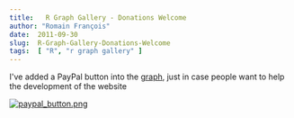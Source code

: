 ```yaml
---
title:   R Graph Gallery - Donations Welcome
author: "Romain François"
date:  2011-09-30
slug:  R-Graph-Gallery-Donations-Welcome
tags:  [ "R", "r graph gallery" ]
---
```

<div class="post-content">
<p>I've added a PayPal button into the <a href="http://addictedtor.free.fr/graphiques">graph</a>, just in case people want to help the development of the website</p>

<a href="http://gallery.r-enthusiasts.com">
<img src="/public/graphgallery/paypal_button_m.jpg" alt="paypal_button.png" style="margin: 0 auto; display: block;" title="paypal_button.png, sept. 2011"></a>

<br><script type="text/javascript"><!--
google_ad_client = "ca-pub-0193080271541659";
/* blog */
google_ad_slot = "4394100836";
google_ad_width = 468;
google_ad_height = 60;
//-->
</script><script type="text/javascript" src="http://pagead2.googlesyndication.com/pagead/show_ads.js">
</script>
</div>
